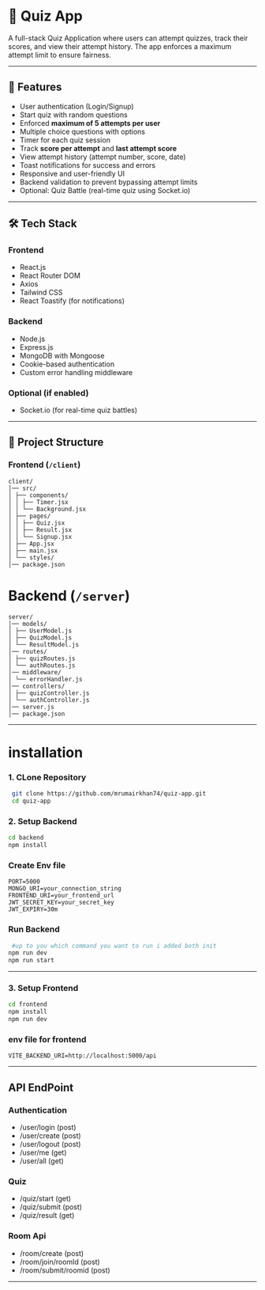 # 🎯 Quiz App

A full-stack Quiz Application where users can attempt quizzes, track their scores, and view their attempt history. The app enforces a maximum attempt limit to ensure fairness.

---

## 🚀 Features

- User authentication (Login/Signup)
- Start quiz with random questions
- Enforced **maximum of 5 attempts per user**
- Multiple choice questions with options
- Timer for each quiz session
- Track **score per attempt** and **last attempt score**
- View attempt history (attempt number, score, date)
- Toast notifications for success and errors
- Responsive and user-friendly UI
- Backend validation to prevent bypassing attempt limits
- Optional: Quiz Battle (real-time quiz using Socket.io)

---

## 🛠️ Tech Stack

### Frontend

- React.js
- React Router DOM
- Axios
- Tailwind CSS
- React Toastify (for notifications)

### Backend

- Node.js
- Express.js
- MongoDB with Mongoose
- Cookie-based authentication
- Custom error handling middleware

### Optional (if enabled)

- Socket.io (for real-time quiz battles)

---

## 📂 Project Structure

### Frontend (`/client`)

```pgsql
client/
│── src/
│ ├── components/
│ │ ├── Timer.jsx
│ │ └── Background.jsx
│ ├── pages/
│ │ ├── Quiz.jsx
│ │ ├── Result.jsx
│ │ └── Signup.jsx
│ ├── App.jsx
│ ├── main.jsx
│ └── styles/
│── package.json
```

# Backend (`/server`)

```pgsql
server/
│── models/
│ ├── UserModel.js
│ ├── QuizModel.js
│ └── ResultModel.js
│── routes/
│ ├── quizRoutes.js
│ └── authRoutes.js
│── middleware/
│ └── errorHandler.js
│── controllers/
│ ├── quizController.js
│ └── authController.js
│── server.js
│── package.json
```

---

# installation

### 1. CLone Repository

```bash
 git clone https://github.com/mrumairkhan74/quiz-app.git
 cd quiz-app

```

### 2. Setup Backend

```bash
cd backend
npm install
```

### Create Env file

```env
PORT=5000
MONGO_URI=your_connection_string
FRONTEND_URI=your_frontend_url
JWT_SECRET_KEY=your_secret_key
JWT_EXPIRY=30m
```

### Run Backend

```bash
 #up to you which command you want to run i added both init
npm run dev
npm run start
```

---

### 3. Setup Frontend

```bash
cd frontend
npm install
npm run dev
```

### env file for frontend

```env
VITE_BACKEND_URI=http://localhost:5000/api
```
---
## API EndPoint

### Authentication

- /user/login (post)
- /user/create (post)
- /user/logout (post)
- /user/me (get)
- /user/all (get)

### Quiz 
- /quiz/start (get)
- /quiz/submit (post)
- /quiz/result (get) <!-- only logged in user get his result on result page  -->

### Room Api
- /room/create (post)
- /room/join/roomId (post)
- /room/submit/roomid (post)
---
